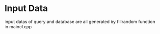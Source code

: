 # Input Data

input datas of query and database are all generated by fillrandom function in maincl.cpp
